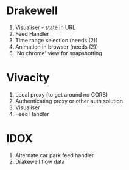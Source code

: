 Drakewell
=========

1) Visualiser - state in URL
2) Feed Handler
3) Time range selection (needs (2))
4) Animation in browser (needs (2))
5) 'No chrome' view for snapshotting

Vivacity
========

1) Local proxy (to get around no CORS)
2) Authenticating proxy or other auth solution
3) Visualiser
4) Feed Handler

IDOX
====

1) Alternate car park feed handler
2) Drakewell flow data